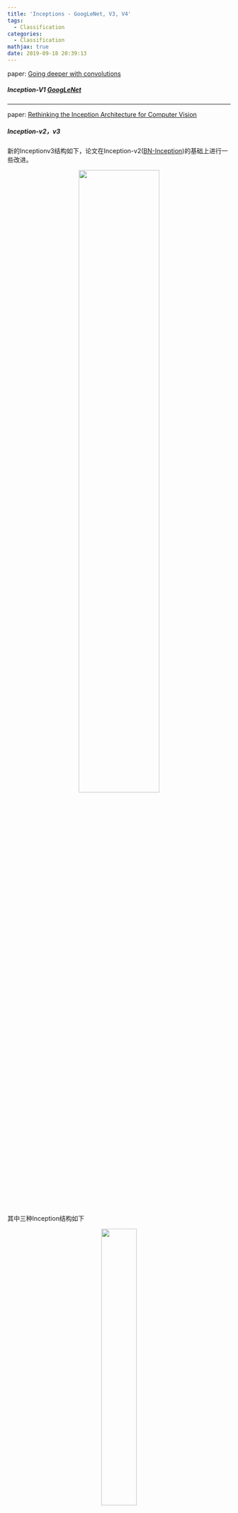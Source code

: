 ```yaml
---
title: 'Inceptions - GoogLeNet, V3, V4'
tags:
  - Classification
categories:
  - Classification
mathjax: true
date: 2019-09-18 20:39:13
---
```



paper: [Going deeper with convolutions](https://arxiv.org/pdf/1409.4842.pdf)

##### Inception-V1 [GoogLeNet](https://blog.dtrimina.cn/Classification/GoogLeNet/)

-----------
paper: [Rethinking the Inception Architecture for Computer Vision](https://arxiv.org/pdf/1512.00567.pdf)

##### Inception-v2，v3
新的Inceptionv3结构如下，论文在Inception-v2([BN-Inception](https://blog.dtrimina.cn/Classification/Batch-Normalization/))的基础上进行一些改进。
<div align="center"><img src="https://saveimages.oss-cn-hangzhou.aliyuncs.com/CNNs_for_image_classification/Inception_v3/inceptionv3_architecture.jpg" height="60%" width="60%"></div>

其中三种Inception结构如下

<div align="center"><img src="https://saveimages.oss-cn-hangzhou.aliyuncs.com/CNNs_for_image_classification/Inception_v3/InceptionA.jpg" height="40%" width="40%"></div>
<div align="center"><img src="https://saveimages.oss-cn-hangzhou.aliyuncs.com/CNNs_for_image_classification/Inception_v3/InceptionB.jpg" height="40%" width="40%"></div>
<div align="center"><img src="https://saveimages.oss-cn-hangzhou.aliyuncs.com/CNNs_for_image_classification/Inception_v3/InceptionC.jpg" height="40%" width="40%"></div>


1.将大尺寸卷积分解为小尺寸卷积的堆叠。(e.g. 5x5卷积使用两个3x3卷积堆叠代替)  
2.卷积操作的进一步分解。(e.g. 3x3卷积使用3x1卷积和1x3卷积堆叠代替)  
3.辅助分类器中使用BatchNorm和Dropout性能会更好。  
4.先进行Pooling再通过Inception模块，训练参数较少但模型表征能力变弱；先通过Inception模块再进行Pooling，训练参数会稍增加，但模型具有更好的表征能力。一个折中的方案如下所示，It is both cheap and avoids the representational bottleneck. 

<div align="center"><img src="https://saveimages.oss-cn-hangzhou.aliyuncs.com/CNNs_for_image_classification/Inception_v3/reducing_grid_size.jpg" height="50%" width="50%"></div>  

5.label-smoothing regularization  
比较结果如下，应用以上所有性质的Inception称为Inceptionv3.  
<div align="center"><img src="https://saveimages.oss-cn-hangzhou.aliyuncs.com/CNNs_for_image_classification/Inception_v3/Inceptionv3_results.jpg" height="50%" width="50%"></div>  

-----------
paper: [Inception-v4, Inception-ResNet and the Impact of Residual Connections on Learning](https://arxiv.org/pdf/1602.07261.pdf)

##### Inception-V4
总体结构如下：
<div align="center"><img src="https://saveimages.oss-cn-hangzhou.aliyuncs.com/CNNs_for_image_classification/Inception_v4/inception_v4_architecture.jpg" height="40%" width="40%"></div>   
其中各模块参考论文： 

- Stem -> Figure 3
- Inception-A -> Figure 4
- Reduction-A -> Figure 7
- Inception-B -> Figure 5
- Reduction-B -> Figure 8
- Inception-C -> Figure 6 

##### Inception-ResNets
总体结构如下：
<div align="center"><img src="https://saveimages.oss-cn-hangzhou.aliyuncs.com/CNNs_for_image_classification/Inception_v4/Inception_resnets.jpg" height="40%" width="40%"></div>   

- Inception-ResNet-v1和Inceptionv3计算量相似，各模块参考Figure 14、10、7、11、12、13  
- Inception-ResNet-v2和Inceptionv4计算量相似，各模块参考Figure 3、16、7、17、18、19  

一些结果比较如下：  
<div align="center"><img src="https://saveimages.oss-cn-hangzhou.aliyuncs.com/CNNs_for_image_classification/Inception_v4/result1.jpg" height="50%" width="50%"></div>   
<div align="center"><img src="https://saveimages.oss-cn-hangzhou.aliyuncs.com/CNNs_for_image_classification/Inception_v4/result2.jpg" height="50%" width="50%"></div>   
<div align="center"><img src="https://saveimages.oss-cn-hangzhou.aliyuncs.com/CNNs_for_image_classification/Inception_v4/result3.jpg" height="50%" width="50%"></div>   
<div align="center"><img src="https://saveimages.oss-cn-hangzhou.aliyuncs.com/CNNs_for_image_classification/Inception_v4/result4.jpg" height="50%" width="50%"></div>   
